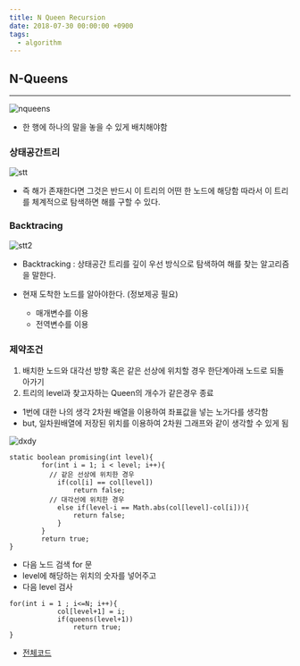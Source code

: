 ```yaml
---
title: N Queen Recursion
date: 2018-07-30 00:00:00 +0900
tags:
  - algorithm
---
```



## N-Queens
---

![nqueens](https://user-images.githubusercontent.com/33478245/43377963-50481a6c-93b3-11e8-8dd0-ffd269a6ff5a.PNG)

- 한 행에 하나의 말을 놓을 수 있게 배치해야함

### 상태공간트리

![stt](https://user-images.githubusercontent.com/33478245/43378087-0f32de08-93b4-11e8-95ed-e24281f0ee13.PNG)

- 즉 해가 존재한다면 그것은 반드시 이 트리의 어떤 한 노드에 해당함 따라서 이 트리를 체계적으로 탐색하면 해를 구할 수 있다.

### Backtracing

![stt2](https://user-images.githubusercontent.com/33478245/43378210-d78cacd0-93b4-11e8-8e8e-4921bbfcea05.PNG)

- Backtracking :  상태공간 트리를 깊이 우선 방식으로 탐색하여 해를 찾는 알고리즘을 말한다.

- 현재 도착한 노드를 알아야한다. (정보제공 필요)
  - 매개변수를 이용
  - 전역변수를 이용

### 제약조건
1. 배치한 노드와 대각선 방향 혹은 같은 선상에 위치할 경우 한단계아래 노드로 되돌아가기
2. 트리의 level과 찾고자하는 Queen의 개수가 같은경우 종료

- 1번에 대한 나의 생각 2차원 배열을 이용하여 좌표값을 넣는 노가다를 생각함
- but, 일차원배열에 저장된 위치를 이용하여 2차원 그래프와 같이 생각할 수 있게 됨

![dxdy](https://user-images.githubusercontent.com/33478245/43379881-36b01ee6-93be-11e8-9a91-5f856b3c50f5.PNG)

```
static boolean promising(int level){
        for(int i = 1; i < level; i++){
          // 같은 선상에 위치한 경우
            if(col[i] == col[level])
                return false;
          // 대각선에 위치한 경우
            else if(level-i == Math.abs(col[level]-col[i])){
                return false;
            }
        }
        return true;
}
```


- 다음 노드 검색 for 문
- level에 해당하는 위치의 숫자를 넣어주고
- 다음 level 검사

```
for(int i = 1 ; i<=N; i++){
            col[level+1] = i;
            if(queens(level+1))
                return true;
}
```

- [전체코드](https://github.com/S-Onix/algorithme_Training/blob/master/src/recursion/RecursionNQueen.java)
